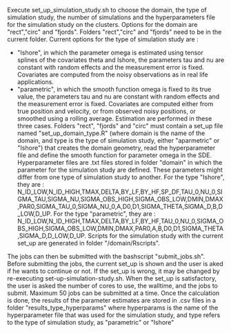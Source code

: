 Execute set_up_simulation_study.sh to choose the domain, the type of simulation study, the number of simulations and the hyperparameters file for the simulation study on the clusters.
Options for the domain are "rect","circ" and "fjords". Folders "rect","circ" and "fjords" need to be in the current folder.
Current options for the type of simulation study are :
- "Ishore", in which the parameter omega is estimated using tensor splines of the covariates theta and Ishore, the parameters tau and nu are constant with random effects and the measurement error is fixed. Covariates are computed from the noisy observations as in real life applications.
- "parametric", in which the smooth function omega is fixed to its true value, the parameters tau and nu are constant with random effects and the measurement error is fixed. Covariates are computed either from true position and velocity, or from observed noisy positions, or smoothed using a rolling average. Estimation are performed in these three cases.
Folders "rect", "fjords" and "circ" must contain a set_up file named "set_up_domain_type.R" (where domain is the name of the domain, and type is the type of simulation study, either "aparmetric" or "Ishore") that creates the domain geometry, read the hyperparameter file and define the smooth function for parameter omega in the SDE.
Hyperparameter files are .txt files stored in folder "domain" in which the parameter for the simulation study are defined. These parameters might differ from one type of simulation study to another. For the type "Ishore", they are :
N_ID_LOW,N_ID_HIGH,TMAX,DELTA,BY_LF,BY_HF,SP_DF,TAU_0,NU_0,SIGMA_TAU,SIGMA_NU,SIGMA_OBS_HIGH,SIGMA_OBS_LOW,DMIN,DMAX,PAR0,SIGMA_TAU_0,SIGMA_NU_0,A,D0,D1,SIGMA_THETA,SIGMA_D,B,D_LOW,D_UP.
For the type "parametric", they are : 
N_ID_LOW,N_ID_HIGH,TMAX,DELTA,BY_LF,BY_HF,TAU_0,NU_0,SIGMA_OBS_HIGH,SIGMA_OBS_LOW,DMIN,DMAX,PAR0,A,B,D0,D1,SIGMA_THETA,SIGMA_D,D_LOW,D_UP.
Scripts for the simulation study with the current set_up are generated in folder "/domain/Rscripts".

The jobs can then be submitted with the bashscript "submit_jobs.sh". Before submitting the jobs, the current set_up is shown and the user is aked if he wants to continue or not. If the set_up is wrong, it may be changed by re-executing set-up-simulation-study.sh. When the set_up is satisfactory, the user is asked the number of cores to use, the walltime, and the jobs to submit. Maximum 50 jobs can be submitted at a time.
Once the calculation is done, the results of the parameter estimates are stored in .csv files in a folder "results_type_hyperparams" where hyperparams is the name of the hyperparameter file that was used for the simulation study, and type refers to the type of simulation study, as "parametric" or "Ishore"
